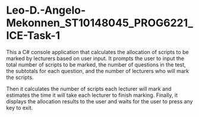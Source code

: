 # Leo-D.-Angelo-Mekonnen_ST10148045_PROG6221_ICE-Task-1

This a C# console application that calculates the allocation of scripts to be marked by lecturers based on user input. It prompts the user to input the total number of scripts to be marked, the number of questions in the test, the subtotals for each question, and the number of lecturers who will mark the scripts.

Then it calculates the number of scripts each lecturer will mark and estimates the time it will take each lecturer to finish marking. Finally, it displays the allocation results to the user and waits for the user to press any key to exit.

